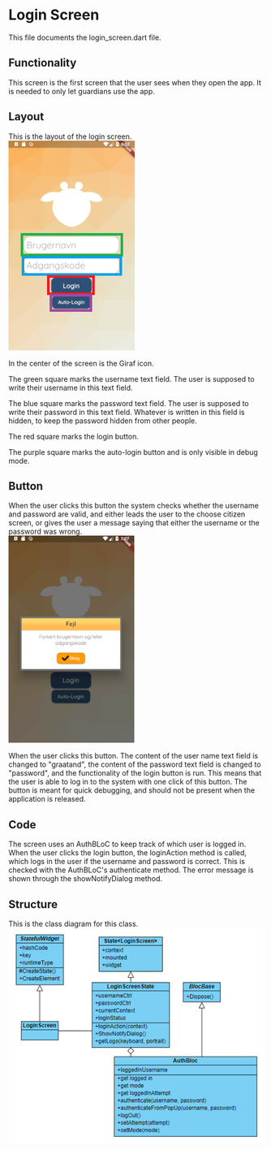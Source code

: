 # Login Screen
This file documents the login_screen.dart file.

## Functionality
This screen is the first screen that the user sees when they open the app. It is needed to only let guardians use the app.

## Layout
This is the layout of the login screen.<br>
![Layout](../pictures/LoginScreen.png)

In the center of the screen is the Giraf icon.

The green square marks the username text field. The user is supposed to write their username in this text field.

The blue square marks the password text field. The user is supposed to write their password in this text field. Whatever is written in this field is hidden, to keep the password hidden from other people.

The red square marks the login button.

The purple square marks the auto-login button and is only visible in debug mode.
## Button
When the user clicks this button the system checks whether the username and password are valid, and either leads the user to the choose citizen screen, or gives the user a message saying that either the username or the password was wrong.<br>
![error message](../pictures/LoginScreenErrorMessage.png)

When the user clicks this button. The content of the user name text field is changed to "graatand", the content of the password text field is changed to "password", and the functionality of the login button is run. This means that the user is able to log in to the system with one click of this button. The button is meant for quick debugging, and should not be present when the application is released.

## Code
The screen uses an AuthBLoC to keep track of which user is logged in. When the user clicks the login button, the loginAction method is called, which logs in the user if the username and password is correct. This is checked with the AuthBLoC's authenticate method. The error message is shown through the showNotifyDialog method.

## Structure
This is the class diagram for this class.<br>
![class diagram](../pictures/LoginScreenDiagram.png)
